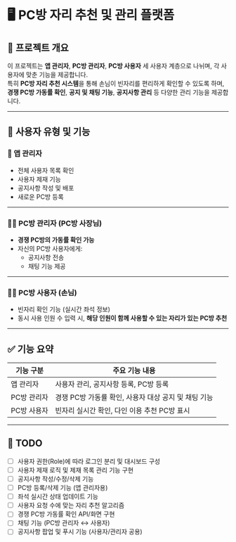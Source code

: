 # 🖥️ PC방 자리 추천 및 관리 플랫폼

## 📌 프로젝트 개요
이 프로젝트는 **앱 관리자**, **PC방 관리자**, **PC방 사용자** 세 사용자 계층으로 나뉘며, 각 사용자에 맞춘 기능을 제공합니다.  
특히 **PC방 자리 추천 시스템**을 통해 손님이 빈자리를 편리하게 확인할 수 있도록 하며,  
**경쟁 PC방 가동률 확인**, **공지 및 채팅 기능**, **공지사항 관리** 등 다양한 관리 기능을 제공합니다.

---

## 👤 사용자 유형 및 기능

### 🔧 앱 관리자
- 전체 사용자 목록 확인
- 사용자 제재 기능
- 공지사항 작성 및 배포
- 새로운 PC방 등록

---

### 🧑‍💼 PC방 관리자 (PC방 사장님)
- **경쟁 PC방의 가동률 확인 가능**
- 자신의 PC방 사용자에게:
  - 공지사항 전송
  - 채팅 기능 제공

---

### 🙋‍♂️ PC방 사용자 (손님)
- 빈자리 확인 기능 (실시간 좌석 정보)
- 동시 사용 인원 수 입력 시, **해당 인원이 함께 사용할 수 있는 자리가 있는 PC방 추천**

---

## ✅ 기능 요약

| 기능 구분     | 주요 기능 내용                                                                 |
|--------------|------------------------------------------------------------------------------|
| 앱 관리자     | 사용자 관리, 공지사항 등록, PC방 등록                                           |
| PC방 관리자   | 경쟁 PC방 가동률 확인, 사용자 대상 공지 및 채팅 기능                              |
| PC방 사용자   | 빈자리 실시간 확인, 다인 이용 추천 PC방 표시                                     |

---

## 📝 TODO

- [ ] 사용자 권한(Role)에 따라 로그인 분리 및 대시보드 구성
- [ ] 사용자 제재 로직 및 제재 목록 관리 기능 구현
- [ ] 공지사항 작성/수정/삭제 기능
- [ ] PC방 등록/삭제 기능 (앱 관리자용)
- [ ] 좌석 실시간 상태 업데이트 기능
- [ ] 사용자 요청 수에 맞는 자리 추천 알고리즘
- [ ] 경쟁 PC방 가동률 확인 API/화면 구현
- [ ] 채팅 기능 (PC방 관리자 ↔ 사용자)
- [ ] 공지사항 팝업 및 푸시 기능 (사용자/관리자 공용)
